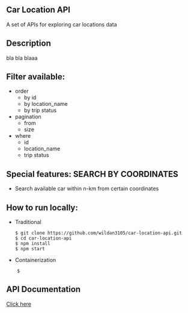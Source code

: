 ## Car Location API 
A set of APIs for exploring car locations data

## Description
bla bla blaaa

## Filter available:
- order
	- by id
	- by location_name 
	- by trip status
- pagination
	- from
	- size
- where 
	- id
	- location_name
	- trip status


## Special features: SEARCH BY COORDINATES
- Search available car within n-km from certain coordinates

## How to run locally:
- Traditional
	```console 
	$ git clone https://github.com/wildan3105/car-location-api.git
	$ cd car-location-api
	$ npm install
	$ npm start
	```

- Containerization
```console
	$ 
```

## API Documentation
[Click here](DOCUMENTATION.md)